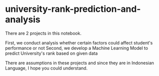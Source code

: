 # university-rank-prediction-and-analysis

There are 2 projects in this notebook.

First, we conduct analysis whether certain factors could affect student's performance or not
Second, we develop a Machine Learning Model to predict University's rank based on given data

There are assumptions in these projects and since they are in Indonesian Language, I hope you could understand.
